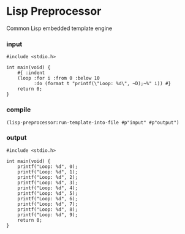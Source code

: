 # Lisp Preprocessor

Common Lisp embedded template engine

### input
```common-lisp
#include <stdio.h>

int main(void) {
    #{ :indent
    (loop :for i :from 0 :below 10
          :do (format t "printf(\"Loop: %d\", ~D);~%" i)) #}
    return 0;
}
```

### compile
`(lisp-preprocessor:run-template-into-file #p"input" #p"output")`

### output
```common-lisp
#include <stdio.h>

int main(void) {
    printf("Loop: %d", 0);
    printf("Loop: %d", 1);
    printf("Loop: %d", 2);
    printf("Loop: %d", 3);
    printf("Loop: %d", 4);
    printf("Loop: %d", 5);
    printf("Loop: %d", 6);
    printf("Loop: %d", 7);
    printf("Loop: %d", 8);
    printf("Loop: %d", 9);
    return 0;
}
```
